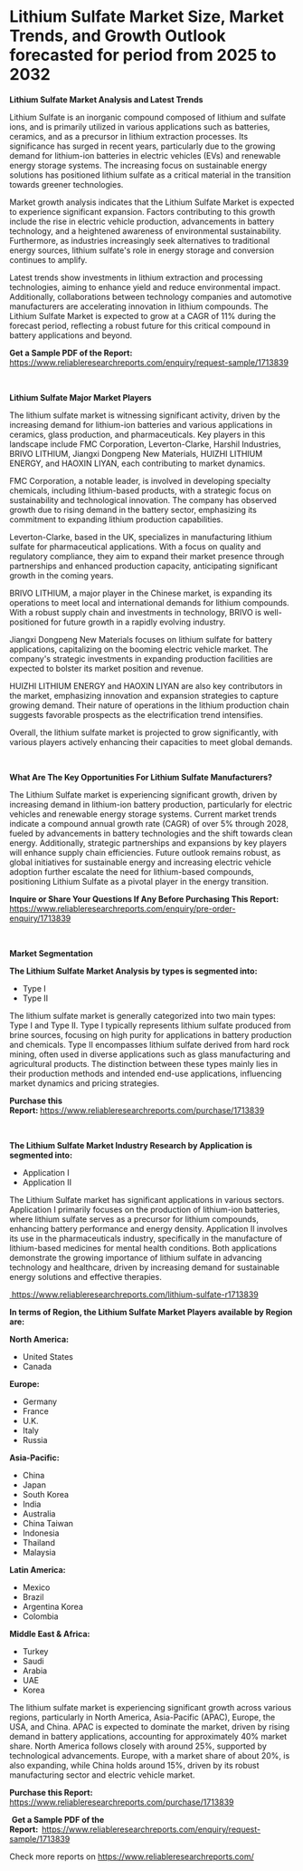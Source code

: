 <p><h1>Lithium Sulfate Market Size, Market Trends, and Growth Outlook forecasted for period from 2025 to 2032</h1></p><p><strong>Lithium Sulfate Market Analysis and Latest Trends</strong></p>
<p><p>Lithium Sulfate is an inorganic compound composed of lithium and sulfate ions, and is primarily utilized in various applications such as batteries, ceramics, and as a precursor in lithium extraction processes. Its significance has surged in recent years, particularly due to the growing demand for lithium-ion batteries in electric vehicles (EVs) and renewable energy storage systems. The increasing focus on sustainable energy solutions has positioned lithium sulfate as a critical material in the transition towards greener technologies.</p><p>Market growth analysis indicates that the Lithium Sulfate Market is expected to experience significant expansion. Factors contributing to this growth include the rise in electric vehicle production, advancements in battery technology, and a heightened awareness of environmental sustainability. Furthermore, as industries increasingly seek alternatives to traditional energy sources, lithium sulfate's role in energy storage and conversion continues to amplify.</p><p>Latest trends show investments in lithium extraction and processing technologies, aiming to enhance yield and reduce environmental impact. Additionally, collaborations between technology companies and automotive manufacturers are accelerating innovation in lithium compounds. The Lithium Sulfate Market is expected to grow at a CAGR of 11% during the forecast period, reflecting a robust future for this critical compound in battery applications and beyond.</p></p>
<p><strong>Get a Sample PDF of the Report:&nbsp;</strong> <a href="https://www.reliableresearchreports.com/enquiry/request-sample/1713839?utm_campaign=3108&utm_medium=2&utm_source=Github&utm_content=ia&utm_term=28032025&utm_id=lithium-sulfate">https://www.reliableresearchreports.com/enquiry/request-sample/1713839</a></p>
<p>&nbsp;</p>
<p><strong>Lithium Sulfate Major Market Players</strong></p>
<p><p>The lithium sulfate market is witnessing significant activity, driven by the increasing demand for lithium-ion batteries and various applications in ceramics, glass production, and pharmaceuticals. Key players in this landscape include FMC Corporation, Leverton-Clarke, Harshil Industries, BRIVO LITHIUM, Jiangxi Dongpeng New Materials, HUIZHI LITHIUM ENERGY, and HAOXIN LIYAN, each contributing to market dynamics.</p><p>FMC Corporation, a notable leader, is involved in developing specialty chemicals, including lithium-based products, with a strategic focus on sustainability and technological innovation. The company has observed growth due to rising demand in the battery sector, emphasizing its commitment to expanding lithium production capabilities.</p><p>Leverton-Clarke, based in the UK, specializes in manufacturing lithium sulfate for pharmaceutical applications. With a focus on quality and regulatory compliance, they aim to expand their market presence through partnerships and enhanced production capacity, anticipating significant growth in the coming years.</p><p>BRIVO LITHIUM, a major player in the Chinese market, is expanding its operations to meet local and international demands for lithium compounds. With a robust supply chain and investments in technology, BRIVO is well-positioned for future growth in a rapidly evolving industry.</p><p>Jiangxi Dongpeng New Materials focuses on lithium sulfate for battery applications, capitalizing on the booming electric vehicle market. The company's strategic investments in expanding production facilities are expected to bolster its market position and revenue.</p><p>HUIZHI LITHIUM ENERGY and HAOXIN LIYAN are also key contributors in the market, emphasizing innovation and expansion strategies to capture growing demand. Their nature of operations in the lithium production chain suggests favorable prospects as the electrification trend intensifies.</p><p>Overall, the lithium sulfate market is projected to grow significantly, with various players actively enhancing their capacities to meet global demands.</p></p>
<p>&nbsp;</p>
<p><strong>What Are The Key Opportunities For Lithium Sulfate Manufacturers?</strong></p>
<p><p>The Lithium Sulfate market is experiencing significant growth, driven by increasing demand in lithium-ion battery production, particularly for electric vehicles and renewable energy storage systems. Current market trends indicate a compound annual growth rate (CAGR) of over 5% through 2028, fueled by advancements in battery technologies and the shift towards clean energy. Additionally, strategic partnerships and expansions by key players will enhance supply chain efficiencies. Future outlook remains robust, as global initiatives for sustainable energy and increasing electric vehicle adoption further escalate the need for lithium-based compounds, positioning Lithium Sulfate as a pivotal player in the energy transition.</p></p>
<p><strong>Inquire or Share Your Questions If Any Before Purchasing This Report:</strong> <a href="https://www.reliableresearchreports.com/enquiry/pre-order-enquiry/1713839?utm_campaign=3108&utm_medium=2&utm_source=Github&utm_content=ia&utm_term=28032025&utm_id=lithium-sulfate">https://www.reliableresearchreports.com/enquiry/pre-order-enquiry/1713839</a></p>
<p>&nbsp;</p>
<p><strong>Market Segmentation</strong></p>
<p><strong>The Lithium Sulfate Market Analysis by types is segmented into:</strong></p>
<p><ul><li>Type I</li><li>Type II</li></ul></p>
<p><p>The lithium sulfate market is generally categorized into two main types: Type I and Type II. Type I typically represents lithium sulfate produced from brine sources, focusing on high purity for applications in battery production and chemicals. Type II encompasses lithium sulfate derived from hard rock mining, often used in diverse applications such as glass manufacturing and agricultural products. The distinction between these types mainly lies in their production methods and intended end-use applications, influencing market dynamics and pricing strategies.</p></p>
<p><strong>Purchase this Report:&nbsp;</strong><a href="https://www.reliableresearchreports.com/purchase/1713839?utm_campaign=3108&utm_medium=2&utm_source=Github&utm_content=ia&utm_term=28032025&utm_id=lithium-sulfate">https://www.reliableresearchreports.com/purchase/1713839</a></p>
<p>&nbsp;</p>
<p><strong>The Lithium Sulfate Market Industry Research by Application is segmented into:</strong></p>
<p><ul><li>Application I</li><li>Application II</li></ul></p>
<p><p>The Lithium Sulfate market has significant applications in various sectors. Application I primarily focuses on the production of lithium-ion batteries, where lithium sulfate serves as a precursor for lithium compounds, enhancing battery performance and energy density. Application II involves its use in the pharmaceuticals industry, specifically in the manufacture of lithium-based medicines for mental health conditions. Both applications demonstrate the growing importance of lithium sulfate in advancing technology and healthcare, driven by increasing demand for sustainable energy solutions and effective therapies.</p></p>
<p><a href="https://www.reliableresearchreports.com/lithium-sulfate-r1713839?utm_campaign=3108&utm_medium=2&utm_source=Github&utm_content=ia&utm_term=28032025&utm_id=lithium-sulfate">&nbsp;https://www.reliableresearchreports.com/lithium-sulfate-r1713839</a></p>
<p><strong>In terms of Region, the Lithium Sulfate Market Players available by Region are:</strong></p>
<p>
    <p> <strong> North America: </strong>
        <ul>
            <li>United States</li>
            <li>Canada</li>
        </ul>
        </p> 
    <p> <strong> Europe: </strong>
        <ul>
            <li>Germany</li>
            <li>France</li>
            <li>U.K.</li>
            <li>Italy</li>
            <li>Russia</li>
        </ul>
        </p> 
    <p> <strong> Asia-Pacific: </strong>
        <ul>
            <li>China</li>
            <li>Japan</li>
            <li>South Korea</li>
            <li>India</li>
            <li>Australia</li>
            <li>China Taiwan</li>
            <li>Indonesia</li>
            <li>Thailand</li>
            <li>Malaysia</li>
        </ul>
        </p> 
    <p> <strong> Latin America: </strong>
        <ul>
            <li>Mexico</li>
            <li>Brazil</li>
            <li>Argentina Korea</li>
            <li>Colombia</li>
        </ul>
        </p> 
    <p> <strong> Middle East & Africa: </strong>
        <ul>
            <li>Turkey</li>
            <li>Saudi</li>
            <li>Arabia</li>
            <li>UAE</li>
            <li>Korea</li>
        </ul>
    </p>
    </p>
<p><p>The lithium sulfate market is experiencing significant growth across various regions, particularly in North America, Asia-Pacific (APAC), Europe, the USA, and China. APAC is expected to dominate the market, driven by rising demand in battery applications, accounting for approximately 40% market share. North America follows closely with around 25%, supported by technological advancements. Europe, with a market share of about 20%, is also expanding, while China holds around 15%, driven by its robust manufacturing sector and electric vehicle market.</p></p>
<p><strong>Purchase this Report: </strong><a href="https://www.reliableresearchreports.com/purchase/1713839?utm_campaign=3108&utm_medium=2&utm_source=Github&utm_content=ia&utm_term=28032025&utm_id=lithium-sulfate">https://www.reliableresearchreports.com/purchase/1713839</a></p>
<p>&nbsp;<strong>Get a Sample PDF of the Report:&nbsp;&nbsp;</strong><a href="https://www.reliableresearchreports.com/enquiry/request-sample/1713839?utm_campaign=3108&utm_medium=2&utm_source=Github&utm_content=ia&utm_term=28032025&utm_id=lithium-sulfate">https://www.reliableresearchreports.com/enquiry/request-sample/1713839</a></p>
<p><strong></strong></p>
<p>Check more reports on <a href="https://www.reliableresearchreports.com/?utm_campaign=3108&utm_medium=2&utm_source=Github&utm_content=ia&utm_term=28032025&utm_id=lithium-sulfate">https://www.reliableresearchreports.com/</a></p>